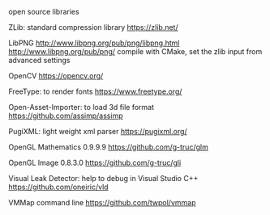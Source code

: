 open source libraries

ZLib: standard compression library
https://zlib.net/

LibPNG
http://www.libpng.org/pub/png/libpng.html
http://www.libpng.org/pub/png/
compile with CMake, set the zlib input from advanced settings

OpenCV
https://opencv.org/

FreeType: to render fonts
https://www.freetype.org/

Open-Asset-Importer: to load 3d file format
https://github.com/assimp/assimp

PugiXML: light weight xml parser
https://pugixml.org/

OpenGL Mathematics 0.9.9.9
https://github.com/g-truc/glm

OpenGL Image 0.8.3.0
https://github.com/g-truc/gli


Visual Leak Detector: help to debug in Visual Studio C++
https://github.com/oneiric/vld

VMMap command line
https://github.com/twpol/vmmap
